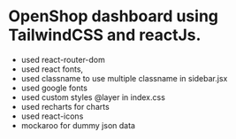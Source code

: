 # OpenShop dashboard using TailwindCSS and reactJs.
- used react-router-dom
- used react fonts,
- used classname to use multiple classname in sidebar.jsx
- used google fonts
- used custom styles @layer in index.css
- used recharts for charts
- used react-icons
- mockaroo for dummy json data